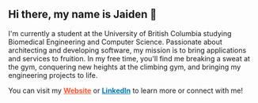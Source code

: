 <h2>Hi there, my name is Jaiden 👋</h2>

I'm currently a student at the University of British Columbia studying Biomedical Engineering and Computer Science. Passionate about architecting and developing software, my mission is to bring applications and services to fruition. In my free time, you'll find me breaking a sweat at the gym, conquering new heights at the climbing gym, and bringing my engineering projects to life.

You can visit my <a href="https://jaidensiu.vercel.app" target="_blank" rel="noopener noreferrer" style="color: #ff5733; font-weight: bold; text-decoration: underline;">Website</a> or <a href="https://www.linkedin.com/in/jaidensiu" target="_blank" rel="noopener noreferrer" style="color: #0077b5; font-weight: bold; text-decoration: underline;">LinkedIn</a> to learn more or connect with me!

<!---
jaidensiu/jaidensiu is a ✨ special ✨ repository because its `README.md` (this file) appears on your GitHub profile.
You can click the Preview link to take a look at your changes.
--->
